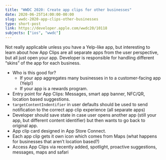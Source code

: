 ```yaml
---
title: "WWDC 2020: Create app clips for other businesses"
date: 2020-06-25T14:00:00-00:00
slug: wwdc-2020-app-clips-other-businesses
type: short-post
link: https://developer.apple.com/wwdc20/10118
subjects: ["ios", "wwdc"]
---
```


Not really applicable unless you have a Yelp-like app, but interesting to learn about how App Clips are all separate apps from the user perspective, but all just open your app. Developer is responsible for handling different “skins” of the app for each business.

* Who is this good for?
    * If your app aggregates many businesses in to a customer-facing app (Yelp!)
    * If your app is a rewards program.
* Entry point for App Clips: Messages, smart app banner, NFC/QR, location based suggestions.
* `targetContentIndentifier` in user defaults should be used to send notification to the correct app clip experience (all separate apps)
* Developer should save state in case user opens another app (still your app, but different content identifier) but then wants to go back to original app.
* App clip card designed in App Store Connect.
* Each app clip gets it own icon which comes from Maps (what happens for businesses that aren’t location based?)
* Access App Clips via recently added, spotlight, proactive suggestions, messages, maps and safari